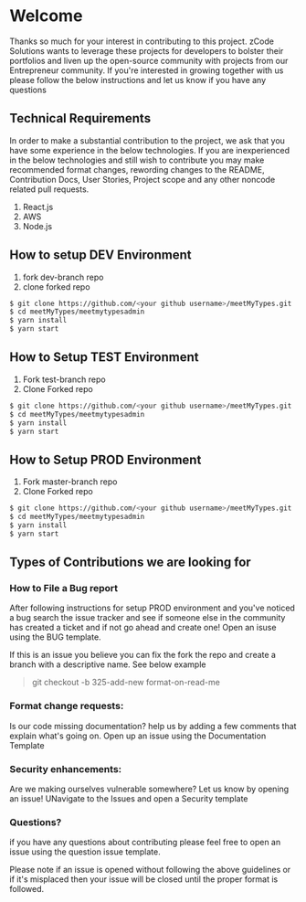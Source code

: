 # Welcome

Thanks so much for your interest in contributing to this project. zCode Solutions wants to leverage these projects for developers to bolster their portfolios and liven up the open-source community with projects from our Entrepreneur community. If you're interested in growing together with us please follow the below instructions and let us know if you have any questions

## Technical Requirements
In order to make a substantial contribution to the project, we ask that you have some experience in the below technologies. If you are inexperienced in the below technologies and still wish to contribute you may make recommended format changes, rewording changes to the README, Contribution Docs, User Stories, Project scope and any other noncode related pull requests. 
1. React.js
2. AWS
3. Node.js

## How to setup DEV Environment
1. fork dev-branch repo
2. clone forked repo

```bash
$ git clone https://github.com/<your github username>/meetMyTypes.git
$ cd meetMyTypes/meetmytypesadmin
$ yarn install
$ yarn start
```
## How to Setup TEST Environment
1. Fork test-branch repo
2. Clone Forked repo

```bash
$ git clone https://github.com/<your github username>/meetMyTypes.git
$ cd meetMyTypes/meetmytypesadmin
$ yarn install
$ yarn start
```
## How to Setup PROD Environment
1. Fork master-branch repo
2. Clone Forked repo

```bash
$ git clone https://github.com/<your github username>/meetMyTypes.git
$ cd meetMyTypes/meetmytypesadmin
$ yarn install
$ yarn start
```
## Types of Contributions we are looking for

### How to File a Bug report
After following instructions for setup PROD environment and you've noticed a bug search the issue tracker and see if someone else in the community has created a ticket and if not go ahead and create one! Open an isuse using the BUG template.

If this is an issue you believe you can fix the fork the repo and create a branch with a descriptive name. See below example
> git checkout -b 325-add-new format-on-read-me

### Format change requests: 
Is our code missing documentation? help us by adding a few comments that explain what's going on. Open up an issue using the Documentation Template


### Security enhancements: 
Are we making ourselves vulnerable somewhere? Let us know by opening an issue! UNavigate to the Issues and open a Security template

### Questions?
if you have any questions about contributing please feel free to open an issue using the question issue template.


Please note if an issue is opened without following the above guidelines or if it's misplaced then your issue will be closed until the proper format is followed.
